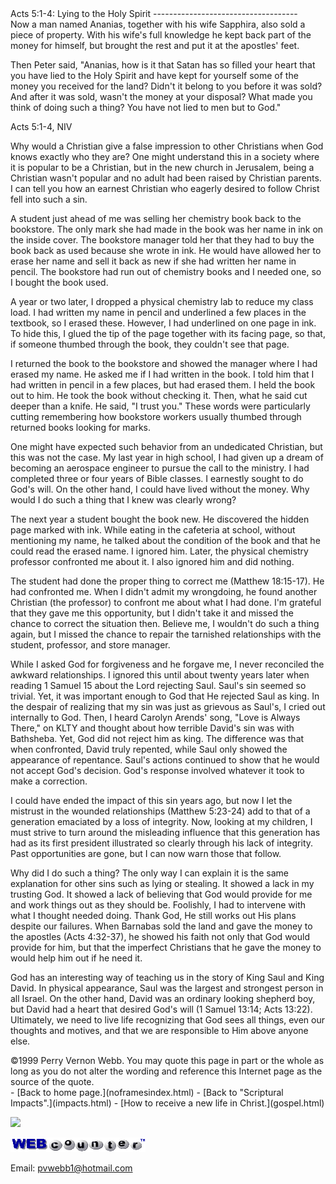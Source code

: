  <head> <title>(PVW) Acts 5:1-4: Lying to the Holy Spirit</title> <meta content="IE=9" http-equiv="X-UA-Compatible"></meta> <link href="css/page_style.css" rel="stylesheet" type="text/css"></link> </head><body><div class="page_style"> Acts 5:1-4: Lying to the Holy Spirit
------------------------------------

<div class="p">Now a man named Ananias, together with his wife Sapphira, also sold a piece of property. With his wife's full knowledge he kept back part of the money for himself, but brought the rest and put it at the apostles' feet.

Then Peter said, "Ananias, how is it that Satan has so filled your heart that you have lied to the Holy Spirit and have kept for yourself some of the money you received for the land? Didn't it belong to you before it was sold? And after it was sold, wasn't the money at your disposal? What made you think of doing such a thing? You have not lied to men but to God."

Acts 5:1-4, NIV</div>Why would a Christian give a false impression to other Christians when God knows exactly who they are? One might understand this in a society where it is popular to be a Christian, but in the new church in Jerusalem, being a Christian wasn't popular and no adult had been raised by Christian parents. I can tell you how an earnest Christian who eagerly desired to follow Christ fell into such a sin.

A student just ahead of me was selling her chemistry book back to the bookstore. The only mark she had made in the book was her name in ink on the inside cover. The bookstore manager told her that they had to buy the book back as used because she wrote in ink. He would have allowed her to erase her name and sell it back as new if she had written her name in pencil. The bookstore had run out of chemistry books and I needed one, so I bought the book used.

A year or two later, I dropped a physical chemistry lab to reduce my class load. I had written my name in pencil and underlined a few places in the textbook, so I erased these. However, I had underlined on one page in ink. To hide this, I glued the tip of the page together with its facing page, so that, if someone thumbed through the book, they couldn't see that page.

I returned the book to the bookstore and showed the manager where I had erased my name. He asked me if I had written in the book. I told him that I had written in pencil in a few places, but had erased them. I held the book out to him. He took the book without checking it. Then, what he said cut deeper than a knife. He said, "I trust you." These words were particularly cutting remembering how bookstore workers usually thumbed through returned books looking for marks.

One might have expected such behavior from an undedicated Christian, but this was not the case. My last year in high school, I had given up a dream of becoming an aerospace engineer to pursue the call to the ministry. I had completed three or four years of Bible classes. I earnestly sought to do God's will. On the other hand, I could have lived without the money. Why would I do such a thing that I knew was clearly wrong?

The next year a student bought the book new. He discovered the hidden page marked with ink. While eating in the cafeteria at school, without mentioning my name, he talked about the condition of the book and that he could read the erased name. I ignored him. Later, the physical chemistry professor confronted me about it. I also ignored him and did nothing.

The student had done the proper thing to correct me (Matthew 18:15-17). He had confronted me. When I didn't admit my wrongdoing, he found another Christian (the professor) to confront me about what I had done. I'm grateful that they gave me this opportunity, but I didn't take it and missed the chance to correct the situation then. Believe me, I wouldn't do such a thing again, but I missed the chance to repair the tarnished relationships with the student, professor, and store manager.

While I asked God for forgiveness and he forgave me, I never reconciled the awkward relationships. I ignored this until about twenty years later when reading 1 Samuel 15 about the Lord rejecting Saul. Saul's sin seemed so trivial. Yet, it was important enough to God that He rejected Saul as king. In the despair of realizing that my sin was just as grievous as Saul's, I cried out internally to God. Then, I heard Carolyn Arends' song, "Love is Always There," on KLTY and thought about how terrible David's sin was with Bathsheba. Yet, God did not reject him as king. The difference was that when confronted, David truly repented, while Saul only showed the appearance of repentance. Saul's actions continued to show that he would not accept God's decision. God's response involved whatever it took to make a correction.

I could have ended the impact of this sin years ago, but now I let the mistrust in the wounded relationships (Matthew 5:23-24) add to that of a generation emaciated by a loss of integrity. Now, looking at my children, I must strive to turn around the misleading influence that this generation has had as its first president illustrated so clearly through his lack of integrity. Past opportunities are gone, but I can now warn those that follow.

Why did I do such a thing? The only way I can explain it is the same explanation for other sins such as lying or stealing. It showed a lack in my trusting God. It showed a lack of believing that God would provide for me and work things out as they should be. Foolishly, I had to intervene with what I thought needed doing. Thank God, He still works out His plans despite our failures. When Barnabas sold the land and gave the money to the apostles (Acts 4:32-37), he showed his faith not only that God would provide for him, but that the imperfect Christians that he gave the money to would help him out if he need it.

God has an interesting way of teaching us in the story of King Saul and King David. In physical appearance, Saul was the largest and strongest person in all Israel. On the other hand, David was an ordinary looking shepherd boy, but David had a heart that desired God's will (1 Samuel 13:14; Acts 13:22). Ultimately, we need to live life recognizing that God sees all things, even our thoughts and motives, and that we are responsible to Him above anyone else.

<div class="copy">©1999 Perry Vernon Webb. You may quote this page in part or the whole as long as you do not alter the wording and reference this Internet page as the source of the quote. </div>  </div>- [Back to home page.](noframesindex.html)
- [Back to "Scriptural Impacts".](impacts.html)
- [How to receive a new life in Christ.](gospel.html)
 
![](http://counter.digits.com/wc/-d/4/pvwebb)

[![digits](images/wc-03.gif)](http://www.digits.com/)

Email: [pvwebb1@hotmail.com](mailto:pvwebb1@hotmail.com)

 